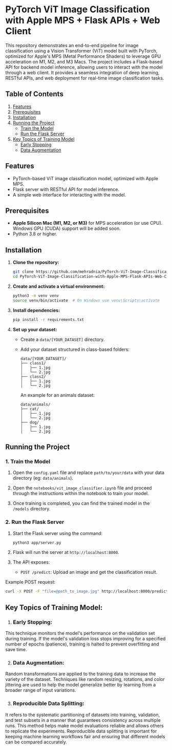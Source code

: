 # PyTorch ViT Image Classification with Apple MPS + Flask APIs + Web Client

This repository demonstrates an end-to-end pipeline for image classification using a Vision Transformer (ViT) model built with PyTorch, optimized for Apple's MPS (Metal Performance Shaders) to leverage GPU acceleration on M1, M2, and M3 Macs. The project includes a Flask-based API for backend model inference, allowing users to interact with the model through a web client. It provides a seamless integration of deep learning, RESTful APIs, and web deployment for real-time image classification tasks.

## Table of Contents
1.   [Features](#features)
2. [Prerequisites](#prerequisites)
3. [Installation](#installation)
4. [Running the Project](#running-the-project)
   - [Train the Model](#1-train-the-model)
   - [Run the Flask Server](#2-run-the-flask-server)
5. [Key Topics of Training Model](#key-topics-of-training-model)
   - [Early Stopping](#early-stopping)
   - [Data Augmentation](#data-augmentation)

## Features
- PyTorch-based ViT image classification model, optimized with Apple MPS.
- Flask server with RESTful API for model inference.
- A simple web interface for interacting with the model.

## Prerequisites
- **Apple Silicon Mac (M1, M2, or M3)** for MPS acceleration (or use CPU). Windows GPU (CUDA) support will be added soon.
- Python 3.8 or higher.

## Installation
1. **Clone the repository:**
    ```bash
    git clone https://github.com/mehradnia/PyTorch-ViT-Image-Classification-with-Apple-MPS-Flask-APIs-Web-Client.git
    cd PyTorch-ViT-Image-Classification-with-Apple-MPS-Flask-APIs-Web-Client
    ```

2. **Create and activate a virtual environment:**
    ```bash
    python3 -m venv venv
    source venv/bin/activate  # On Windows use venv\Scripts\activate
    ```

3. **Install dependencies:**
    ```bash
    pip install -r requirements.txt
    ```

4. **Set up your dataset:**
    - Create a `data/[YOUR_DATASET]` directory.
    - Add your dataset structured in class-based folders:
      ```
      data/[YOUR_DATASET]/
      ├── class1/
      │   ├── 1.jpg
      │   └── 2.jpg
      ├── class2/
      │   ├── 1.jpg
      │   └── 2.jpg
      ```

      An example for an animals dataset:
      ```
      data/animals/
      ├── cat/
      │   ├── 1.jpg
      │   └── 2.jpg
      ├── dog/
      │   ├── 1.jpg
      │   └── 2.jpg
      ```

## Running the Project

### 1. Train the Model
1. Open the `config.yaml` file and replace `path/to/your/data` with your data directory (eg: `data/animals`).

2. Open the `notebooks/vit_image_classifier.ipynb` file and proceed through the instructions within the notebook to train your model.

3. Once training is completed, you can find the trained model in the `/models` directory.

### 2. Run the Flask Server
1. Start the Flask server using the command:
    ```bash
    python3 app/server.py
    ```

2. Flask will run the server at `http://localhost:8000`.

3. The API exposes:
   - `POST /predict`: Upload an image and get the classification result.

Example POST request:
```bash
curl -X POST -F "file=@path_to_image.jpg" http://localhost:8000/predict
```


## Key Topics of Training Model:

1. ### Early Stopping: 
This technique monitors the model's performance on the validation set during training. If the model's validation loss stops improving for a specified number of epochs (patience), training is halted to prevent overfitting and save time.

2. ### Data Augmentation: 
Random transformations are applied to the training data to increase the variety of the dataset. Techniques like random resizing, rotations, and color jittering are used to help the model generalize better by learning from a broader range of input variations.

3. ### Reproducible Data Splitting:
It refers to the systematic partitioning of datasets into training, validation, and test subsets in a manner that guarantees consistency across multiple runs. This method helps make model evaluations reliable and allows others to replicate the experiments. Reproducible data splitting is important for keeping machine learning workflows fair and ensuring that different models can be compared accurately.